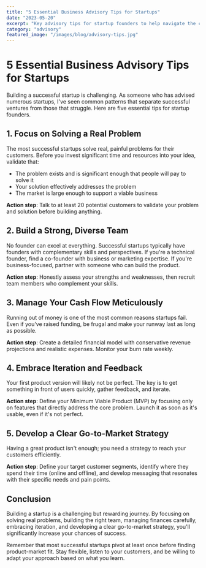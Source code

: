 ```yaml
---
title: "5 Essential Business Advisory Tips for Startups"
date: "2023-05-20"
excerpt: "Key advisory tips for startup founders to help navigate the challenges of building a successful business."
category: "advisory"
featured_image: "/images/blog/advisory-tips.jpg"
---
```


# 5 Essential Business Advisory Tips for Startups

Building a successful startup is challenging. As someone who has advised numerous startups, I've seen common patterns that separate successful ventures from those that struggle. Here are five essential tips for startup founders.

## 1. Focus on Solving a Real Problem

The most successful startups solve real, painful problems for their customers. Before you invest significant time and resources into your idea, validate that:

- The problem exists and is significant enough that people will pay to solve it
- Your solution effectively addresses the problem
- The market is large enough to support a viable business

**Action step**: Talk to at least 20 potential customers to validate your problem and solution before building anything.

## 2. Build a Strong, Diverse Team

No founder can excel at everything. Successful startups typically have founders with complementary skills and perspectives. If you're a technical founder, find a co-founder with business or marketing expertise. If you're business-focused, partner with someone who can build the product.

**Action step**: Honestly assess your strengths and weaknesses, then recruit team members who complement your skills.

## 3. Manage Your Cash Flow Meticulously

Running out of money is one of the most common reasons startups fail. Even if you've raised funding, be frugal and make your runway last as long as possible.

**Action step**: Create a detailed financial model with conservative revenue projections and realistic expenses. Monitor your burn rate weekly.

## 4. Embrace Iteration and Feedback

Your first product version will likely not be perfect. The key is to get something in front of users quickly, gather feedback, and iterate.

**Action step**: Define your Minimum Viable Product (MVP) by focusing only on features that directly address the core problem. Launch it as soon as it's usable, even if it's not perfect.

## 5. Develop a Clear Go-to-Market Strategy

Having a great product isn't enough; you need a strategy to reach your customers efficiently.

**Action step**: Define your target customer segments, identify where they spend their time (online and offline), and develop messaging that resonates with their specific needs and pain points.

## Conclusion

Building a startup is a challenging but rewarding journey. By focusing on solving real problems, building the right team, managing finances carefully, embracing iteration, and developing a clear go-to-market strategy, you'll significantly increase your chances of success.

Remember that most successful startups pivot at least once before finding product-market fit. Stay flexible, listen to your customers, and be willing to adapt your approach based on what you learn. 